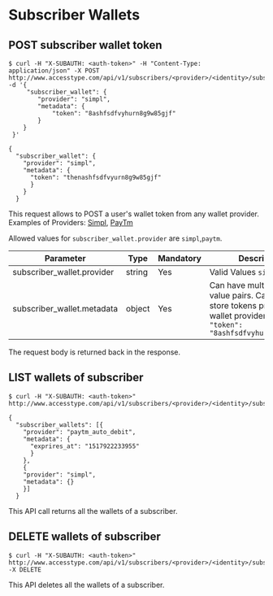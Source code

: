 # Subscriber Wallets

##  POST subscriber wallet token

```shell--request
$ curl -H "X-SUBAUTH: <auth-token>" -H "Content-Type: application/json" -X POST http://www.accesstype.com/api/v1/subscribers/<provider>/<identity>/subscriber_wallets.json -d '{
     "subscriber_wallet": {
        "provider": "simpl",
        "metadata": {
            "token": "8ashfsdfvyhurn8g9w85gjf"
        }
    }
 }'
```
```shell--response
{
  "subscriber_wallet": {
    "provider": "simpl",
    "metadata": {
      "token": "thenashfsdfvyurn8g9w85gjf"
      }
    }
  }
```
This request allows to POST a user's wallet token from any wallet provider.
Examples of Providers: [Simpl](https://getsimpl.com), [PayTm](https://paytm.com)

Allowed values for `subscriber_wallet.provider` are `simpl`,`paytm`.

|Parameter|Type|Mandatory|Description|
|---	|---	|---	|---	|
|subscriber_wallet.provider|string|Yes|Valid Values `simpl`,`paytm`|
|subscriber_wallet.metadata|object|Yes|Can have multiple key value pairs. Can be used to store tokens provided by wallet provider. E.g., `"token": "8ashfsdfvyhurn8g9w85gjf"` |


The request body is returned back in the response.

## LIST wallets of subscriber

```shell--request
$ curl -H "X-SUBAUTH: <auth-token>" http://www.accesstype.com/api/v1/subscribers/<provider>/<identity>/subscriber_wallets.json

```
```shell--response
{
  "subscriber_wallets": [{
    "provider": "paytm_auto_debit",
    "metadata": {
      "exprires_at": "1517922233955"
      }
    },
    {
    "provider": "simpl",
    "metadata": {}
    }]
  }
```
This API call returns all the wallets of a subscriber.

## DELETE wallets of subscriber

```shell--request
$ curl -H "X-SUBAUTH: <auth-token>" http://www.accesstype.com/api/v1/subscribers/<provider>/<identity>/subscriber_wallets.json -X DELETE

```

This API deletes all the wallets of a subscriber.

